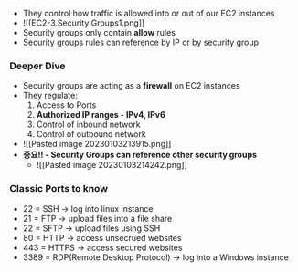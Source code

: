 - They control how traffic is allowed into or out of our EC2 instances
- ![[EC2-3.Security Groups1.png]]
- Security groups only contain **allow** rules
- Security groups rules can reference by IP or by security group

### Deeper Dive
- Security groups are acting as a **firewall** on EC2 instances
- They regulate:
	1. Access to Ports
	2. **Authorized IP ranges - IPv4, IPv6**
	3. Control of inbound network
	4. Control of outbound network
- ![[Pasted image 20230103213915.png]]
- **중요!! - Security Groups can reference other security groups**
	- ![[Pasted image 20230103214242.png]]

### Classic Ports to know
- 22 = SSH -> log into linux instance
- 21 = FTP -> upload files into a file share
- 22 = SFTP -> upload files using SSH
- 80 = HTTP -> access unsecrued websites
- 443 = HTTPS -> access secured websites
- 3389 = RDP(Remote Desktop Protocol) -> log into a Windows instance